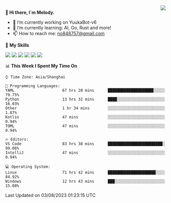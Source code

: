 <a href="#">
  <img align="right" src="https://github-readme-stats.vercel.app/api?username=melodyyuuka&count_private=true&show_icons=true" />
</a>

**👋 Hi there, I`m Melody.**

- 🔭 I’m currently working on YuukaBot-v6
- 🌱 I’m currently learning: AI, Go, Rust and more!
- 📫 How to reach me: no848757@gmail.com

🌟 **My Skills** 

![](https://img.shields.io/badge/-Python-3e74a2?style=flat-square&logo=Python&logoColor=fff)
![](https://img.shields.io/badge/-Java-007396?style=flat-square&logo=OpenJDK&logoColor=fff)
![](https://img.shields.io/badge/-Node.js-339933?style=flat-square&logo=Node.js&logoColor=fff)
![](https://img.shields.io/badge/-Git-f05032?style=flat-square&logo=git&logoColor=fff)
![](https://img.shields.io/badge/-PostgreSQL-4169e1?style=flat-square&logo=PostgreSQL&logoColor=fff)
![](https://img.shields.io/badge/-VSCode-007acc?style=flat-square&logo=Visual-Studio-Code&logoColor=fff)


<!--START_SECTION:waka-->
📊 **This Week I Spent My Time On** 

```text
⌚︎ Time Zone: Asia/Shanghai

💬 Programming Languages: 
YAML                     67 hrs 20 mins      ████████████████████░░░░░   79.75% 
Python                   13 hrs 32 mins      ████░░░░░░░░░░░░░░░░░░░░░   16.03% 
Other                    1 hr 34 mins        ░░░░░░░░░░░░░░░░░░░░░░░░░   1.87% 
Kotlin                   47 mins             ░░░░░░░░░░░░░░░░░░░░░░░░░   0.94% 
TOML                     47 mins             ░░░░░░░░░░░░░░░░░░░░░░░░░   0.94%

🔥 Editors: 
VS Code                  83 hrs 38 mins      ████████████████████████░   99.06% 
IntelliJ                 47 mins             ░░░░░░░░░░░░░░░░░░░░░░░░░   0.94%

💻 Operating System: 
Linux                    71 hrs 42 mins      █████████████████████░░░░   84.92% 
Windows                  12 hrs 43 mins      ███░░░░░░░░░░░░░░░░░░░░░░   15.08%

```


 Last Updated on 03/08/2023 01:23:15 UTC
<!--END_SECTION:waka-->

